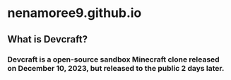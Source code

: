 # nenamoree9.github.io
## What is Devcraft?
### Devcraft is a open-source sandbox Minecraft clone released on December 10, 2023, but released to the public 2 days later.
